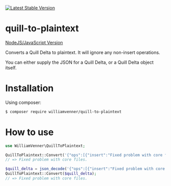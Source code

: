 [![Latest Stable Version](https://poser.pugx.org/williamvenner/quill-to-plaintext/version.svg)](https://packagist.org/packages/williamvenner/quill-to-plaintext)

# quill-to-plaintext

[NodeJS/JavaScript Version](https://github.com/WilliamVenner/quill-to-plaintext-js)

Converts a Quill Delta to plaintext. It will ignore any non-insert operations.

You can either supply the JSON for a Quill Delta, or a Quill Delta object itself.

# Installation

Using composer:

```bash
$ composer require williamvenner/quill-to-plaintext
```

# How to use

```php
use WilliamVenner\QuillToPlaintext;

QuillToPlaintext::Convert('{"ops":[{"insert":"Fixed problem with core files."}]}');
// => Fixed problem with core files.

$quill_delta = json_decode('{"ops":[{"insert":"Fixed problem with core files."}]}'); // this is emulating creating an actual Quill Delta object
QuillToPlaintext::Convert($quill_delta);
// => Fixed problem with core files.
```
